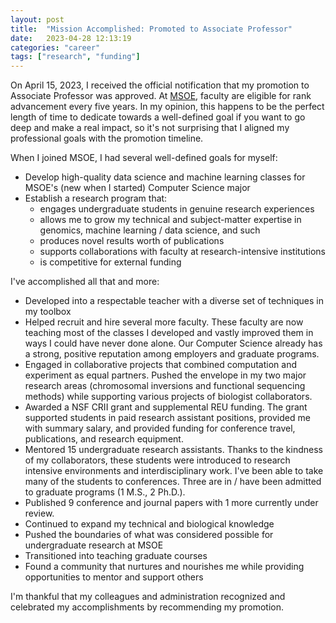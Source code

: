```yaml
---
layout: post
title:  "Mission Accomplished: Promoted to Associate Professor"
date:   2023-04-28 12:13:19
categories: "career"
tags: ["research", "funding"]
---
```


On April 15, 2023, I received the official notification that my promotion to Associate Professor was approved.  At [MSOE](https://msoe.edu), faculty are eligible for rank advancement every five years.  In my opinion, this happens to be the perfect length of time to dedicate towards a well-defined goal if you want to go deep and make a real impact, so it's not surprising that I aligned my professional goals with the promotion timeline.

When I joined MSOE, I had several well-defined goals for myself:

* Develop high-quality data science and machine learning classes for MSOE's (new when I started) Computer Science major
* Establish a research program that:
  * engages undergraduate students in genuine research experiences
  * allows me to grow my technical and subject-matter expertise in genomics, machine learning / data science, and such
  * produces novel results worth of publications
  * supports collaborations with faculty at research-intensive institutions
  * is competitive for external funding

I've accomplished all that and more:

* Developed into a respectable teacher with a diverse set of techniques in my toolbox
* Helped recruit and hire several more faculty.  These faculty are now teaching most of the classes I developed and vastly improved them in ways I could have never done alone.  Our Computer Science already has a strong, positive reputation among employers and graduate programs.
* Engaged in collaborative projects that combined computation and experiment as equal partners.  Pushed the envelope in my two major research areas (chromosomal inversions and functional sequencing methods) while supporting various projects of biologist collaborators.
* Awarded a NSF CRII grant and supplemental REU funding.  The grant supported students in paid research assistant positions, provided me with summary salary, and provided funding for conference travel, publications, and research equipment.
* Mentored 15 undergraduate research assistants.  Thanks to the kindness of my collaborators, these students were introduced to research intensive environments and interdisciplinary work.  I've been able to take many of the students to conferences.  Three are in / have been admitted to graduate programs (1 M.S., 2 Ph.D.).
* Published 9 conference and journal papers with 1 more currently under review.
* Continued to expand my technical and biological knowledge
* Pushed the boundaries of what was considered possible for undergraduate research at MSOE 
* Transitioned into teaching graduate courses
* Found a community that nurtures and nourishes me while providing opportunities to mentor and support others

I'm thankful that my colleagues and administration recognized and celebrated my accomplishments by recommending my promotion.
